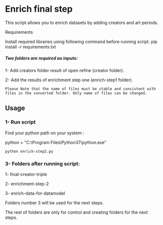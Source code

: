 # Enrich final step
This script allows you to enrich datasets by adding creators and art periods.

Requirements

Install required libraries using following command before running script. pip install -r requirements.txt

##### Two folders are required as inputs:
1- Add creators folder result of open refine (creator folder).

2- Add the results of enrichment step one (enrich-step1 folder).

`Please Note that the name of files must be stable and consistent with files in the converted folder.
Only name of files can be changed.`

## Usage

### 1- Run script

Find your python path on your system :

python = "C:\Program Files\Python37\python.exe"

`python enrich-step2.py`

### 3- Folders after running script:

1- final-creator-triple

2- enrichment-step-2

3- enrich-data-for-datamodel

Folders number 3 will be used for the next steps.

The rest of folders are only for control and creating folders for the next steps.
